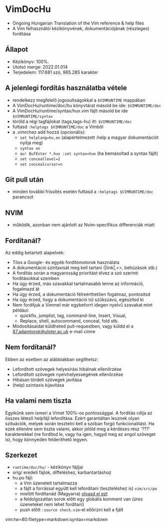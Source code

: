 # VimDocHu
* Ongoing Hungarian Translation of the Vim reference &amp; help files
* A Vim felhasználói kézikönyvének, dokumentációjának (részleges) fordítása

## Állapot
* Kézikönyv: 100%. 
* Utolsó merge: 2022.01.014
* Terjedelem: 117.681 szó, 965.285 karakter

## A jelenlegi fordítás használatba vétele
* rendelkezz megfelelő jogosultságokkal a `$VIMRUNTIME` mappában
* A VimDocHu/runtime/doc/hu könyvtárat másold be ide: `$VIMRUNTIME/doc`
* A VimDocHu/runtime/syntax/hux.vim fájlt másold be ide `$VIMRUNTIME/syntax`
* töröld a régi tagfájlokat (tags,tags-hu) itt: `$VIMRUNTIME/doc`
* futtasd `:helptags $VIMRUNTIME/doc` a Vimből
* a .vimrchez add hozzá (opcionális):
	* `set helplang=hu,en` (alapértelmezett :help a magyar dokumentációt nyitja
      meg)
	* `syntax on`
	* `au! BufEnter *.hux :set syntax=hux` (ha bemásoltad a syntax fájlt)
	* `set conceallevel=2`
	* `set concealcursor=n`

## Git pull után
* minden további frissítés esetén futtasd a `:helptags $VIMRUNTIME/doc`
  parancsot

## NVIM
* működik, azonban nem ajánlott az Nvim-specifikus differenciák miatt

## Fordítanál?
Az eddig betartott alapelvek:
* Tilos a Google- és egyéb fordítómotorok használata
* A dokumentáció szintaxisát meg kell tartani (|link|,<>, behúzások stb.)
* A fordítás során a magyarosság prioritást élvez a szó szerinti fordításokkal
	  szemben
* Ha úgy érzed, más szavakkal tartalmasabb lenne az információ, fogalmazd át
* Ha úgy érzed, a dokumentáció félreérthetően fogalmaz, pontosítsd
* Ha úgy érzed, hogy a dokumentáció túl szűkszavú, egészítsd ki
* Nem fordítjuk a Vimmel már egybeforrt idegen nyelvű szavakat mint például:
    * quickfix, jumplist, tag, command-line, Insert, Visual, 
    * Replace, shell, autocommand, conceal, fold stb.
* Módosításaidat küldheted pull-requestben, vagy küldd el a
  87.adamtorok@ulster.ac.uk e-mail címre

## Nem fordítanál?
Ebben az esetben az alábbiakban segíthetsz:
* Lefordított szövegek helyesírási hibáinak ellenőrzése
* Lefordított szövegek nyelvhelyességének ellenőrzése
* Hibásan tördelt szövegek javítása
* (help) szintaxis kijavítása

## Ha valami nem tiszta
Egyikünk sem ismeri a Vimet 100%-os pontossággal. A fordítás célja az összes
létező helpfájl lefordítása. Ezért garantáltan lesznek olyan szituációk, melyek
során tesztelni kell a szóban forgó funkcionalitást.
Ha ezek ellenére sem tiszta valami, akkor jelöld meg a kérdéses rész '???'
karakterekkel (ne fordítsd le, vagy ha igen, hagyd meg az angol szöveget is),
hogy könnyedén felderíthető legyen.

## Szerkezet
* `runtime/doc/hu/` - kézikönyv fájljai
* orig/ eredeti fájlok, diffeléshez, karbantartáshoz
* hu.po fájl:
	* a Vim üzeneteit tartalmazza
	* a fájlt a forrással együtt kell lefordítani (teszteléshez is)  `vim/src/po`
	* mielőtt fordítanád (Magyarra) [olvasd el ezt](https://github.com/vim/vim/blob/master/src/po/README.txt)
	* a feldolgozatlan sorok előtt egy globális komment van (üres üzeneteket nem lehet fordítani)
	* push előtt `:source check.vim`-el ellőrizni kell a fjált

 vim:tw=80:filetype=markdown:syntax=markdown
